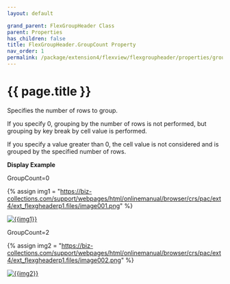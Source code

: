 ```yaml
---
layout: default

grand_parent: FlexGroupHeader Class
parent: Properties
has_children: false
title: FlexGroupHeader.GroupCount Property
nav_order: 1
permalink: /package/extension4/flexview/flexgroupheader/properties/groupcount
---
```

# {{ page.title }}

Specifies the number of rows to group.

If you specify 0, grouping by the number of rows is not performed, but grouping by key break by cell value is performed.

If you specify a value greater than 0, the cell value is not considered and is grouped by the specified number of rows.

**Display Example**

GroupCount=0

{% assign img1 = "https://biz-collections.com/support/webpages/html/onlinemanual/browser/crs/pac/ext4/ext_flexgheaderp1.files/image001.png" %}

<a href="{{ img1 }}" target="_blank"> <img src="{{ img1 }}" alt="{{img1}}"></a>


GroupCount=2

{% assign img2 = "https://biz-collections.com/support/webpages/html/onlinemanual/browser/crs/pac/ext4/ext_flexgheaderp1.files/image002.png" %}

<a href="{{ img2 }}" target="_blank"> <img src="{{ img2 }}" alt="{{img2}}"></a>